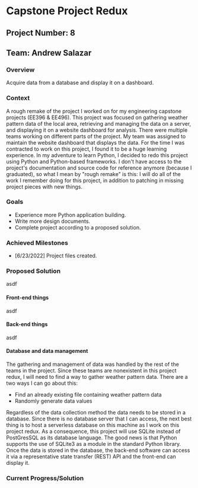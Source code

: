 # Capstone Project Redux

## Project Number: 8

## Team: Andrew Salazar

### Overview

Acquire data from a database and display it on a dashboard.

### Context

A rough remake of the project I worked on for my engineering capstone projects (EE396 & EE496). This project was focused on gathering weather pattern data of the local area, retrieving and managing the data on a server, and displaying it on a website dashboard for analysis. There were multiple teams working on different parts of the project. My team was assigned to maintain the website dashboard that displays the data. For the time I was contracted to work on this project, I found it to be a huge learning experience. In my adventure to learn Python, I decided to redo this project using Python and Python-based frameworks. I don't have access to the project's documentation and source code for reference anymore (because I graduated), so what I mean by "rough remake" is this: I will do all of the work I remember doing for this project, in addition to patching in missing project pieces with new things.

### Goals

- Experience more Python application building.
- Write more design documents.
- Complete project according to a proposed solution.

### Achieved Milestones

- [6/23/2022] Project files created.

### Proposed Solution

asdf

#### Front-end things

asdf

#### Back-end things

asdf

#### Database and data management

The gathering and management of data was handled by the rest of the teams in the project. Since these teams are nonexistent in this project redux, I will need to find a way to gather weather pattern data. There are a two ways I can go about this:

- Find an already existing file containing weather pattern data
- Randomly generate data values

Regardless of the data collection method the data needs to be stored in a database. Since there is no database server that I can access, the next best thing is to host a serverless database on this machine as I work on this project redux. As a consequence, this project will use SQLite instead of PostGresSQL as its database language. The good news is that Python supports the use of SQLite3 as a module in the standard Python library. Once the data is stored in the database, the back-end software can access it via a representative state transfer (REST) API and the front-end can display it.

### Current Progress/Solution
